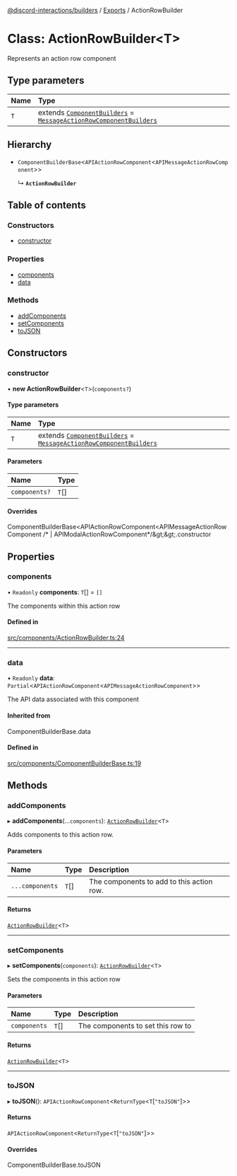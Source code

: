 [@discord-interactions/builders](../README.md) / [Exports](../modules.md) / ActionRowBuilder

# Class: ActionRowBuilder<T\>

Represents an action row component

## Type parameters

| Name | Type |
| :------ | :------ |
| `T` | extends [`ComponentBuilders`](../modules.md#componentbuilders) = [`MessageActionRowComponentBuilders`](../modules.md#messageactionrowcomponentbuilders) |

## Hierarchy

- `ComponentBuilderBase`<`APIActionRowComponent`<`APIMessageActionRowComponent`\>\>

  ↳ **`ActionRowBuilder`**

## Table of contents

### Constructors

- [constructor](ActionRowBuilder.md#constructor)

### Properties

- [components](ActionRowBuilder.md#components)
- [data](ActionRowBuilder.md#data)

### Methods

- [addComponents](ActionRowBuilder.md#addcomponents)
- [setComponents](ActionRowBuilder.md#setcomponents)
- [toJSON](ActionRowBuilder.md#tojson)

## Constructors

### constructor

• **new ActionRowBuilder**<`T`\>(`components?`)

#### Type parameters

| Name | Type |
| :------ | :------ |
| `T` | extends [`ComponentBuilders`](../modules.md#componentbuilders) = [`MessageActionRowComponentBuilders`](../modules.md#messageactionrowcomponentbuilders) |

#### Parameters

| Name | Type |
| :------ | :------ |
| `components?` | `T`[] |

#### Overrides

ComponentBuilderBase&lt;APIActionRowComponent&lt;APIMessageActionRowComponent /* \| APIModalActionRowComponent*/\&gt;\&gt;.constructor

## Properties

### components

• `Readonly` **components**: `T`[] = `[]`

The components within this action row

#### Defined in

[src/components/ActionRowBuilder.ts:24](https://github.com/ssMMiles/discord-interactions/blob/e15756f/packages/builders/src/components/ActionRowBuilder.ts#L24)

___

### data

• `Readonly` **data**: `Partial`<`APIActionRowComponent`<`APIMessageActionRowComponent`\>\>

The API data associated with this component

#### Inherited from

ComponentBuilderBase.data

#### Defined in

[src/components/ComponentBuilderBase.ts:19](https://github.com/ssMMiles/discord-interactions/blob/e15756f/packages/builders/src/components/ComponentBuilderBase.ts#L19)

## Methods

### addComponents

▸ **addComponents**(...`components`): [`ActionRowBuilder`](ActionRowBuilder.md)<`T`\>

Adds components to this action row.

#### Parameters

| Name | Type | Description |
| :------ | :------ | :------ |
| `...components` | `T`[] | The components to add to this action row. |

#### Returns

[`ActionRowBuilder`](ActionRowBuilder.md)<`T`\>

___

### setComponents

▸ **setComponents**(`components`): [`ActionRowBuilder`](ActionRowBuilder.md)<`T`\>

Sets the components in this action row

#### Parameters

| Name | Type | Description |
| :------ | :------ | :------ |
| `components` | `T`[] | The components to set this row to |

#### Returns

[`ActionRowBuilder`](ActionRowBuilder.md)<`T`\>

___

### toJSON

▸ **toJSON**(): `APIActionRowComponent`<`ReturnType`<`T`[``"toJSON"``]\>\>

#### Returns

`APIActionRowComponent`<`ReturnType`<`T`[``"toJSON"``]\>\>

#### Overrides

ComponentBuilderBase.toJSON
